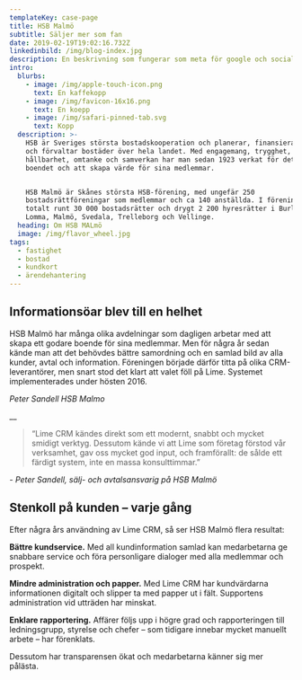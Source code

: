```yaml
---
templateKey: case-page
title: HSB Malmö
subtitle: Säljer mer som fan
date: 2019-02-19T19:02:16.732Z
linkedinbild: /img/blog-index.jpg
description: En beskrivning som fungerar som meta för google och sociala medier bla
intro:
  blurbs:
    - image: /img/apple-touch-icon.png
      text: En kaffekopp
    - image: /img/favicon-16x16.png
      text: En koepp
    - image: /img/safari-pinned-tab.svg
      text: Kopp
  description: >-
    HSB är Sveriges största bostadskooperation och planerar, finansierar, bygger
    och förvaltar bostäder över hela landet. Med engagemang, trygghet,
    hållbarhet, omtanke och samverkan har man sedan 1923 verkat för det goda
    boendet och att skapa värde för sina medlemmar.


    HSB Malmö är Skånes största HSB-förening, med ungefär 250
    bostadsrättföreningar som medlemmar och ca 140 anställda. I föreningen ingår
    totalt runt 30 000 bostadsrätter och drygt 2 200 hyresrätter i Burlöv,
    Lomma, Malmö, Svedala, Trelleborg och Vellinge.
  heading: Om HSB MALmö
  image: /img/flavor_wheel.jpg
tags:
  - fastighet
  - bostad
  - kundkort
  - ärendehantering
---
```

## Informationsöar blev till en helhet

HSB Malmö har många olika avdelningar som dagligen arbetar med att skapa ett godare boende för sina medlemmar. Men för några år sedan kände man att det behövdes bättre samordning och en samlad bild av alla kunder, avtal och information. Föreningen började därför titta på olika CRM-leverantörer, men snart stod det klart att valet föll på Lime. Systemet implementerades under hösten 2016.

_Peter Sandell HSB Malmo_

__

> “Lime CRM kändes direkt som ett modernt, snabbt och mycket smidigt verktyg. Dessutom kände vi att Lime som företag förstod vår verksamhet, gav oss mycket god input, och framförallt: de sålde ett färdigt system, inte en massa konsulttimmar.”

_\- Peter Sandell, sälj- och avtalsansvarig på HSB Malmö_

## Stenkoll på kunden – varje gång

Efter några års användning av Lime CRM, så ser HSB Malmö flera resultat:

**Bättre kundservice.** Med all kundinformation samlad kan medarbetarna ge snabbare service och föra personligare dialoger med alla medlemmar och prospekt.

**Mindre administration och papper.** Med Lime CRM har kundvärdarna informationen digitalt och slipper ta med papper ut i fält. Supportens administration vid utträden har minskat.

**Enklare rapportering.** Affärer följs upp i högre grad och rapporteringen till ledningsgrupp, styrelse och chefer – som tidigare innebar mycket manuellt arbete – har förenklats.

Dessutom har transparensen ökat och medarbetarna känner sig mer pålästa.
